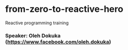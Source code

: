 # from-zero-to-reactive-hero

Reactive programming training

### Speaker: Oleh Dokuka (https://www.facebook.com/oleh.dokuka)

